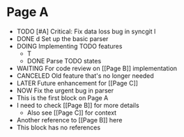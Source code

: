 # Page A

- TODO [#A] Critical: Fix data loss bug in syncgit l
- DONE d Set up the basic parser
- DOING Implementing TODO features
  - T
  - DONE Parse TODO states
- WAITING For code review on [[Page B]] implementation
- CANCELED Old feature that's no longer needed
- LATER Future enhancement for [[Page C]]
- NOW Fix the urgent bug in parser
- This is the first block on Page A
- I need to check [[Page B]] for more details
  - Also see [[Page C]] for context
- Another reference to [[Page B]] here
- This block has no references